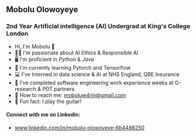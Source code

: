 ## Mobolu Olowoyeye 
### 2nd Year Artificial intelligence (AI) Undergrad at King's College London
- Hi, I'm Mobolu 👋
- 👩‍⚖️ I'm passionate about AI Ethics & Responsible AI
- 🖥️ I'm proficient in _Python_ & _Java_
- 🚀 I'm currently learning Pytorch and Tensorflow
- 💻 I've Interned in data science & AI at NHS England, QBE Insurance 
- 💼 I've completed software engineering work experience weeks at G-research & PDT partners
- 📧 How to reach me: moboluw4rin@gmail.com
- 🎸 Fun fact: I play the guitar!
#### Connect with me on Linkedin:
- www.linkedin.com/in/mobolu-olowoyeye-6b4488250
